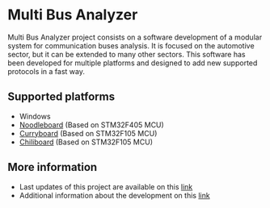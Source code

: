 # Multi Bus Analyzer

Multi Bus Analyzer project consists on a software development of a modular system for communication buses analysis. It is focused on the automotive sector, but it can be extended to many other sectors.
This software has been developed for multiple platforms and designed to add new supported protocols in a fast way.

## Supported platforms
* Windows
* [Noodleboard](https://github.com/javifercep/Noodleboard) (Based on STM32F405 MCU)
* [Curryboard](https://github.com/javifercep/Curryboard) (Based on STM32F105 MCU)
* [Chiliboard](https://github.com/javifercep/Chiliboard) (Based on STM32F105 MCU)

## More information
* Last updates of this project are available on this [link](https://gitlab.euridies.com/javi/MuBA)
* Additional information about the development on this [link](https://gitlab.euridies.com/javi/MuBA/wikis/home)